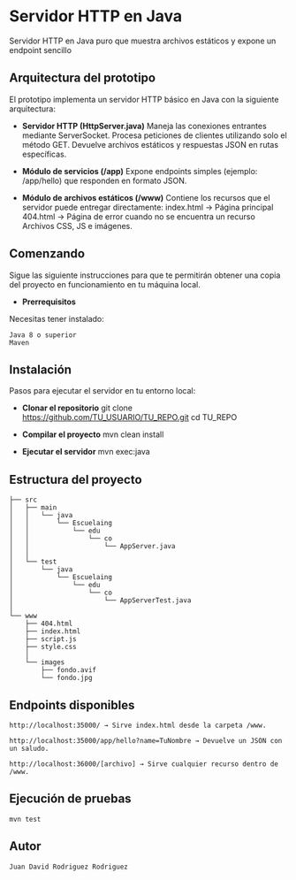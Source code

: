 # Servidor HTTP en Java
Servidor HTTP en Java puro que muestra archivos estáticos y expone un endpoint sencillo

## Arquitectura del prototipo

El prototipo implementa un servidor HTTP básico en Java con la siguiente arquitectura:

- **Servidor HTTP (HttpServer.java)**
    Maneja las conexiones entrantes mediante ServerSocket.
    Procesa peticiones de clientes utilizando solo el método GET.
    Devuelve archivos estáticos y respuestas JSON en rutas específicas.

- **Módulo de servicios (/app)**
    Expone endpoints simples (ejemplo: /app/hello) que responden en formato JSON.

- **Módulo de archivos estáticos (/www)**
    Contiene los recursos que el servidor puede entregar directamente:
        index.html → Página principal
        404.html → Página de error cuando no se encuentra un recurso
        Archivos CSS, JS e imágenes.

## Comenzando

Sigue las siguiente instrucciones para que te permitirán obtener una copia del proyecto en funcionamiento en tu máquina local.

- **Prerrequisitos**

Necesitas tener instalado:

    Java 8 o superior
    Maven

## Instalación

Pasos para ejecutar el servidor en tu entorno local:

- **Clonar el repositorio**
    git clone https://github.com/TU_USUARIO/TU_REPO.git
    cd TU_REPO

- **Compilar el proyecto**
    mvn clean install

- **Ejecutar el servidor**
    mvn exec:java

## Estructura del proyecto

```plaintext
├── src
│   ├── main
│   │   └── java
│   │       └── Escuelaing
│   │           └── edu
│   │               └── co
│   │                   └── AppServer.java
│   │
│   └── test
│       └── java
│           └── Escuelaing
│               └── edu
│                   └── co
│                       └── AppServerTest.java
│
└── www
    ├── 404.html
    ├── index.html
    ├── script.js
    ├── style.css
    │
    └── images
        ├── fondo.avif
        └── fondo.jpg
```

## Endpoints disponibles

    http://localhost:35000/ → Sirve index.html desde la carpeta /www.

    http://localhost:35000/app/hello?name=TuNombre → Devuelve un JSON con un saludo.

    http://localhost:36000/[archivo] → Sirve cualquier recurso dentro de /www.

## Ejecución de pruebas
    
    mvn test

## Autor
    Juan David Rodriguez Rodriguez
